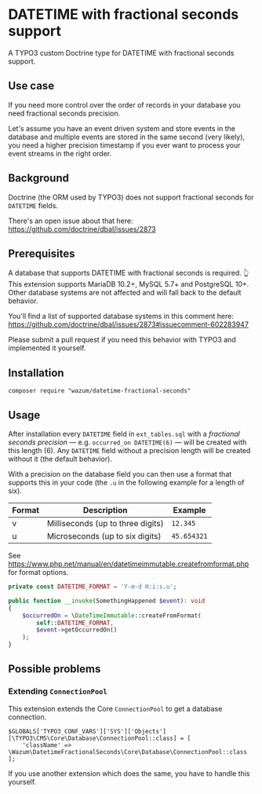 
# DATETIME with fractional seconds support

A TYPO3 custom Doctrine type for DATETIME with fractional seconds support.

## Use case

If you need more control over the order of records in your database you need fractional seconds precision.

Let's assume you have an event driven system and store events in the database and multiple events are stored in the same second (very likely), you need a higher precision timestamp if you ever want to process your event streams in the right order.

## Background

Doctrine (the ORM used by TYPO3) does not support fractional seconds for `DATETIME` fields.

There's an open issue about that here: https://github.com/doctrine/dbal/issues/2873

## Prerequisites

A database that supports DATETIME with fractional seconds is required. 👆
This extension supports MariaDB 10.2+, MySQL 5.7+ and PostgreSQL 10+.
Other database systems are not affected and will fall back to the default behavior.

You'll find a list of supported database systems in this comment here:
https://github.com/doctrine/dbal/issues/2873#issuecomment-602283947

Please submit a pull request if you need this behavior with TYPO3 and implemented it yourself.

## Installation

```
composer require "wazum/datetime-fractional-seconds"
```

## Usage

After installation every `DATETIME` field in `ext_tables.sql` with a _fractional seconds precision_ — e.g. `occurred_on DATETIME(6)` — will be created with this length (6).
Any `DATETIME` field without a precision length will be created without it (the default behavior).

With a precision on the database field you can then use a format that supports this in your code (the `.u` in the following example for a length of six).

| Format | Description                       | Example      |
|--------|-----------------------------------|--------------|
| v      | Milliseconds (up to three digits) | `12.345`     |
| u      | Microseconds (up to six digits)   | `45.654321`  |

See https://www.php.net/manual/en/datetimeimmutable.createfromformat.php for format options.

```php
private const DATETIME_FORMAT = 'Y-m-d H:i:s.u';

public function __invoke(SomethingHappened $event): void 
{
    $occurredOn = \DateTimeImmutable::createFromFormat(
        self::DATETIME_FORMAT,
        $event->getOccurredOn()
    );
}
```

## Possible problems

### Extending `ConnectionPool`

This extension extends the Core `ConnectionPool` to get a database connection.

    $GLOBALS['TYPO3_CONF_VARS']['SYS']['Objects'][\TYPO3\CMS\Core\Database\ConnectionPool::class] = [
        'className' => \Wazum\DatetimeFractionalSeconds\Core\Database\ConnectionPool::class
    ];

If you use another extension which does the same, you have to handle this yourself.
